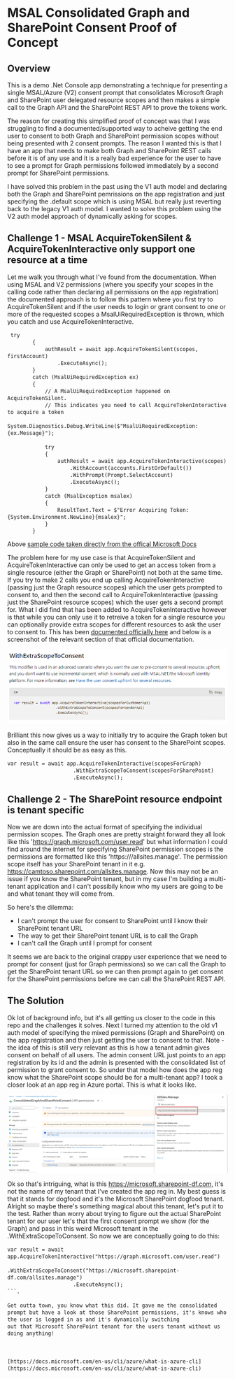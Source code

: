 ﻿# MSAL Consolidated Graph and SharePoint Consent Proof of Concept

## Overview

This is a demo .Net Console app demonstrating a technique for presenting a single MSAL/Azure (V2) consent prompt that consolidates Microsoft Graph
and SharePoint user delegated resource scopes and then makes a simple call to the Graph API and the SharePoint REST API to prove the tokens work.

The reason for creating this simplified proof of concept was that I was struggling to find a documented/supported way to acheive
getting the end user to consent to both Graph and SharePoint permission scopes without being presented with 2 consent prompts. The reason I wanted this
is that I have an app that needs to make both Graph and SharePoint REST calls before it is of any use and it is a really bad experience for the user
to have to see a prompt for Graph permissions followed immediately by a second prompt for SharePoint permissions.

I have solved this problem in the past using the V1 auth model and declaring both the Graph and SharePoint pemrissions on the app registration and just
specifying the .default scope which is using MSAL but really just reverting back to the legacy V1 auth model. I wanted to solve this problem using the V2 
auth model approach of dynamically asking for scopes.

## Challenge 1 - MSAL AcquireTokenSilent & AcquireTokenInteractive only support one resource at a time

Let me walk you through what I've found from the documentation. When using MSAL and V2 permissions (where you specify your scopes in the calling code
rather than declaring all permissions on the app registration) the documented approach is to follow this pattern where you first try to AcquireTokenSilent
and if the user needs to login or grant consent to one or more of the requested scopes a MsalUiRequiredException is thrown, which you catch
and use AcquireTokenInteractive.

```
 try
        {
            authResult = await app.AcquireTokenSilent(scopes, firstAccount)
                .ExecuteAsync();
        }
        catch (MsalUiRequiredException ex)
        {
            // A MsalUiRequiredException happened on AcquireTokenSilent.
            // This indicates you need to call AcquireTokenInteractive to acquire a token
            System.Diagnostics.Debug.WriteLine($"MsalUiRequiredException: {ex.Message}");

            try
            {
                authResult = await app.AcquireTokenInteractive(scopes)
                    .WithAccount(accounts.FirstOrDefault())
                    .WithPrompt(Prompt.SelectAccount)
                    .ExecuteAsync();
            }
            catch (MsalException msalex)
            {
                ResultText.Text = $"Error Acquiring Token:{System.Environment.NewLine}{msalex}";
            }
        }
```

Above [sample code taken directly from the offical Microsoft Docs](https://docs.microsoft.com/en-us/azure/active-directory/develop/tutorial-v2-windows-desktop?WT.mc_id=M365-MVP-5002900)

The problem here for my use case is that AcquireTokenSilent and AcquireTokenInteractive can only be used to get an access token from a single
resource (either the Graph or SharePoint) not both at the same time. If you try to make 2 calls you end up calling AcquireTokenInteractive (passing just the Graph resource scopes) which
the user gets prompted to consent to, and then the second call to AcquireTokenInteractive (passing just the SharePoint resource scopes) which the user gets a second prompt for. What I did find
that has been added to AcquireTokenInteractive however is that while you can only use it to retreive a token for a single resource you can optionally provide extra scopes for different
resources to ask the user to consent to. This has been [documented officially here](https://docs.microsoft.com/en-us/azure/active-directory/develop/scenario-desktop-acquire-token-interactive?tabs=dotnet?WT.mc_id=M365-MVP-5002900)
and below is a screenshot of the relevant section of that official documentation.

![Ms Docs Withextrascopestoconsent](ms-docs-withextrascopestoconsent.png)

Brilliant this now gives us a way to initially try to acquire the Graph token but also in the same call ensure the user has consent to the SharePoint scopes.
Conceptually it should be as easy as this.

```
var result = await app.AcquireTokenInteractive(scopesForGraph)
                     .WithExtraScopeToConsent(scopesForSharePoint)
                     .ExecuteAsync();
```

## Challenge 2 - The SharePoint resource endpoint is tenant specific
Now we are down into the actual format of specifying the individual permission scopes. The Graph ones are pretty straight forward they all look like this 'https://graph.microsoft.com/user.read'
but what information I could find around the internet for specifying SharePoint permission scopes is the permissions are formatted like this 'https://<YOUR-SHAREPOINT-TENANT>/allsites.manage'. The permission scope itself
has your SharePoint tenant in it e.g. https://camtoso.sharepoint.com/allsites.manage. Now this may not be an issue if you know the SharePoint tenant, but in my case I'm building
a multi-tenant application and I can't possibily know who my users are going to be and what tenant they will come from. 

So here's the dilemma:
- I can't prompt the user for consent to SharePoint until I know their SharePoint tenant URL
- The way to get their SharePoint tenant URL is to call the Graph
- I can't call the Graph until I prompt for consent

It seems we are back to the original crappy user experience that we need to prompt for consent (just for Graph permissions) so we can call the Graph to get the SharePoint tenant URL so we can
then prompt again to get consent for the SharePoint permissions before we can call the SharePoint REST API.

## The Solution
Ok lot of background info, but it's all getting us closer to the code in this repo and the challenges it solves. Next I turned my attention to the old v1 auth model of specifying the mixed
permissions (Graph and SharePoint) on the app registration and then just getting the user to consent to that. Note - the idea of this is still very relevant as this is how a tenant admin 
gives consent on behalf of all users. The admin consent URL just points to an app registration by its id and the admin is presented with the consolidated list of permission to grant consent to.
So under that model how does the app reg know what the SharePoint scope should be for a multi-tenant app? I took a closer look at an app reg in Azure portal. This is what it looks like.

![App Reg Sp Permission Microsoft Df Tenant](docs/app-reg-sp-permission-microsoft-df-tenant.png)

Ok so that's intriguing, what is this https://microsoft.sharepoint-df.com, it's not the name of my tenant that I've created the app reg in. My best guess is that it stands for dogfood and it's the Microsoft SharePoint dogfood tenant.
Alright so maybe there's something magical about this tenant, let's put it to the test. Rather than worry about trying to figure out the actual SharePoint tenant for our user let's that the first
consent prompt we show (for the Graph) and pass in this weird Microsoft tenant in the .WithExtraScopeToConsent. So now we are conceptually going to do this:

```
var result = await app.AcquireTokenInteractive("https://graph.microsoft.com/user.read")
                     .WithExtraScopeToConsent("https://microsoft.sharepoint-df.com/allsites.manage")
                     .ExecuteAsync();
```.

Get outta town, you know what this did. It gave me the consolidated prompt but have a look at those SharePoint permissions, it's knows who the user is logged in as and it's dynamically switching
out that Microsoft SharePoint tenant for the users tenant without us doing anything!



[https://docs.microsoft.com/en-us/cli/azure/what-is-azure-cli](https://docs.microsoft.com/en-us/cli/azure/what-is-azure-cli)